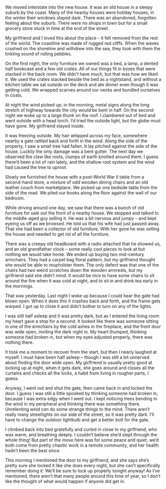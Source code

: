 We moved interstate into the new house. It was an old house in a sleepy suburb by the coast. Many of the nearby houses were holiday houses; in the winter their windows stayed dark. There was an abandoned, forgotten feeling about the suburb. There were no shops in town but for a small grocery store stuck in time at the end of the street. 

My girlfriend and I loved this about the place - it felt removed from the rest of the world. The coastline was made of rugged red cliffs. When the waves crashed on the shoreline and withdrew into the sea, they took with them the tinkling sound of rolling pebbles.

On the first night, the only furniture we owned was a bed, a lamp, a dented half bookcase and a few old crates. All of our things fit in boxes that were stacked in the back room. We didn’t have much, but that was how we liked it. We used the crates stacked beside the bed as a nightstand, and without a kitchen table we sat outside on the deck and ate dinner even though it was getting cold. We wrapped scarves around our necks and bundled ourselves in coats.

At night the wind picked up; in the morning, metal signs along the long stretch of highway towards the city would be bent in half. On the second night we woke up to a large *thunk* on the roof. I clambered out of bed and went outside with a head torch. I’d tried the outside light, but the globe must have gone. My girlfriend stayed inside. 

It was freezing outside. My hair whipped across my face, somewhere nearby a gate rattled back and forth in the wind. Along the side of the property, I saw a small tree had fallen. It lay pitched against the side of the house. Luckily the only damage was a bent gutter. The next day we observed the claw like roots, clumps of earth knotted around them. I guess there’d been a lot of rain lately, and the shallow root system and the wind had caused the tree to uproot.

Slowly we furnished the house with a post-World War II table from a second-hand store, a mixture of odd wooden dining chairs and an old leather couch from marketplace. We picked up one bedside table from the side of the road. We piled our books along the floor against the wall of our bedroom.

While driving around one day, we saw that there was a bunch of old furniture for sale out the front of a nearby house. We stopped and talked to the middle-aged guy selling it. He was a bit nervous and jumpy – and kept eyeing us off as we browsed. He told us that his wife had just passed away. That she had been a collector of old furniture. With her gone he was selling the house and needed to get rid of all the furniture. 

There was a creepy old headboard with a radio attached that he showed us, and an old grandfather clock – some really cool pieces to look at but nothing we would take home. We ended up buying two mid-century armchairs. They had a carpet bag floral pattern, but my girlfriend thought she would be able to reupholster them.  The only defect was that one of the chairs had two weird scratches down the wooden armrests, but my girlfriend said she didn’t mind. It would be nice to have some chairs to sit around the fire when it was cold at night, and to sit in and drink tea early in the mornings.

That was yesterday. Last night I woke up because I could hear the gate had blown open. When it does this it crashes back and forth, and the frame gets warped. I got up to close it and didn’t bother to turn on any of the lights. 

I was still half asleep and it was pretty dark, but as I entered the living room my heart gave a stop for a second. It looked like there was someone sitting in one of the armchairs by the cold ashes in the fireplace, and the front door was wide open, inviting the dark night in. My heart thumped, thinking someone had broken in, but when my eyes adjusted properly, there was nothing there. 

It took me a moment to recover from the start, but then I nearly laughed at myself. I must have been half asleep – though I was still a bit unnerved about finding the door wide open. My girlfriend is usually pretty good at locking up at night, when it gets dark, she goes around and closes all the curtains and checks all the locks, a habit from living in rougher parts, I guess. 

Anyway, I went out and shut the gate, then came back in and locked the door. I guess I was still a little spooked by thinking someone had broken in, because I was extra edgy when I went out. I kept noticing trees bending in the wind in my peripheral and thinking there was something there. Unrelenting wind can do some strange things to the mind. There aren’t really many streetlights on our side of the street, so it was pretty dark. I’ll have to change the outdoor lightbulb and get a better bolt for the gate. 

I climbed back into bed gratefully and curled in close to my girlfriend, who was warm, and breathing deeply. I couldn’t believe she’d slept through the whole thing! But part of the move here was for some peace and quiet, we’d both come from pretty chaotic work in a remote community, and her health hadn’t been the best since.

This morning I mentioned the door to my girlfriend, and she says she’s pretty sure she locked it like she does every night, but she can’t specifically remember doing it. We’ll be sure to lock up properly tonight anyway! As I’ve mentioned, there aren’t that many people around this time of year, so I don’t like the thought of what would happen if anyone did get in.